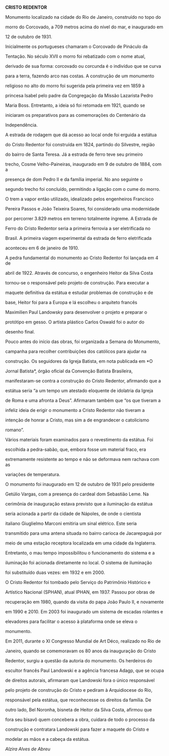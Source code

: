**CRISTO REDENTOR**



Monumento localizado na cidade do Rio de Janeiro, construído no topo do

morro do Corcovado, a 709 metros acima do nível do mar, e inaugurado em

12 de outubro de 1931.



Inicialmente os portugueses chamaram o Corcovado de Pináculo da

Tentação. No século XVII o morro foi rebatizado com o nome atual,

derivado de sua forma: corcovado ou corcunda é o indivíduo que se curva

para a terra, fazendo arco nas costas. A construção de um monumento

religioso no alto do morro foi sugerida pela primeira vez em 1859 à

princesa Isabel pelo padre da Congregação da Missão Lazarista Pedro

Maria Boss. Entretanto, a ideia só foi retomada em 1921, quando se

iniciaram os preparativos para as comemorações do Centenário da

Independência.



A estrada de rodagem que dá acesso ao local onde foi erguida a estátua

do Cristo Redentor foi construída em 1824, partindo do Silvestre, região

do bairro de Santa Teresa. Já a estrada de ferro teve seu primeiro

trecho, Cosme Velho-Paineiras, inaugurado em 9 de outubro de 1884, com a

presença de dom Pedro II e da família imperial. No ano seguinte o

segundo trecho foi concluído, permitindo a ligação com o cume do morro.

O trem a vapor então utilizado, idealizado pelos engenheiros Francisco

Pereira Passos e João Teixeira Soares, foi considerado uma modernidade

por percorrer 3.829 metros em terreno totalmente íngreme. A Estrada de

Ferro do Cristo Redentor seria a primeira ferrovia a ser eletrificada no

Brasil. A primeira viagem experimental da estrada de ferro eletrificada

aconteceu em 6 de janeiro de 1910.



A pedra fundamental do monumento ao Cristo Redentor foi lançada em 4 de

abril de 1922. Através de concurso, o engenheiro Heitor da Silva Costa

tornou-se o responsável pelo projeto de construção. Para executar a

maquete definitiva da estátua e estudar problemas de construção e de

base, Heitor foi para a Europa e lá escolheu o arquiteto francês

Maximilien Paul Landowsky para desenvolver o projeto e preparar o

protótipo em gesso. O artista plástico Carlos Oswald foi o autor do

desenho final.



Pouco antes do início das obras, foi organizada a Semana do Monumento,

campanha para recolher contribuições dos católicos para ajudar na

construção. Os seguidores da Igreja Batista, em nota publicada em *O

Jornal Batista*, órgão oficial da Convenção Batista Brasileira,

manifestaram-se contra a construção do Cristo Redentor, afirmando que a

estátua seria “a um tempo um atestado eloquente de idolatria da Igreja

de Roma e uma afronta a Deus”. Afirmaram também que “os que tiveram a

infeliz ideia de erigir o monumento a Cristo Redentor não tiveram a

intenção de honrar a Cristo, mas sim a de engrandecer o catolicismo

romano”.



Vários materiais foram examinados para o revestimento da estátua. Foi

escolhida a pedra-sabão, que, embora fosse um material fraco, era

extremamente resistente ao tempo e não se deformava nem rachava com as

variações de temperatura.



O monumento foi inaugurado em 12 de outubro de 1931 pelo presidente

Getúlio Vargas, com a presença do cardeal dom Sebastião Leme. Na

cerimônia de inauguração estava previsto que a iluminação da estátua

seria acionada a partir da cidade de Nápoles, de onde o cientista

italiano Giuglielmo Marconi emitiria um sinal elétrico. Este seria

transmitido para uma antena situada no bairro carioca de Jacarepaguá por

meio de uma estação receptora localizada em uma cidade da Inglaterra.

Entretanto, o mau tempo impossibilitou o funcionamento do sistema e a

iluminação foi acionada diretamente no local. O sistema de iluminação

foi substituído duas vezes: em 1932 e em 2000.



O Cristo Redentor foi tombado pelo Serviço do Patrimônio Histórico e

Artístico Nacional (SPHAN), atual IPHAN, em 1937. Passou por obras de

recuperação em 1980, quando da visita do papa João Paulo II, e novamente

em 1990 e 2010. Em 2003 foi inaugurado um sistema de escadas rolantes e

elevadores para facilitar o acesso à plataforma onde se eleva o

monumento.



Em 2011, durante o XI Congresso Mundial de Art Déco, realizado no Rio de

Janeiro, quando se comemoravam os 80 anos da inauguração do Cristo

Redentor, surgiu a questão da autoria do monumento. Os herdeiros do

escultor francês Paul Landowski e a agência francesa Adagp, que se ocupa

de direitos autorais, afirmaram que Landowski fora o único responsável

pelo projeto de construção do Cristo e pediram à Arquidiocese do Rio,

responsável pela estátua, que reconhecesse os direitos da família. De

outro lado, Bel Noronha, bisneta de Heitor da Silva Costa, afirmou que

fora seu bisavô quem concebera a obra, cuidara de todo o processo da

construção e contratara Landowski para fazer a maquete do Cristo e

modelar as mãos e a cabeça da estátua.



*Alzira Alves de Abreu*



